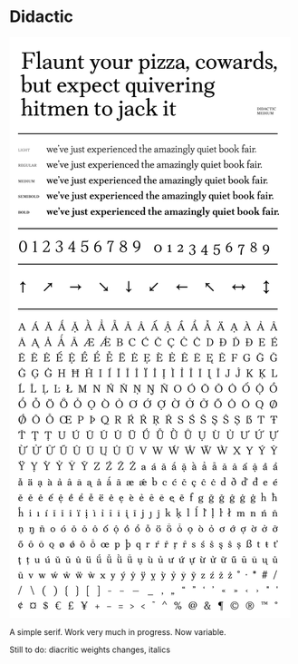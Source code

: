# Didactic

![Some basics with Didactic.](didactic-typesample.png "basics with didactic")

A simple serif. Work very much in progress. Now variable.

Still to do: diacritic weights changes, italics
